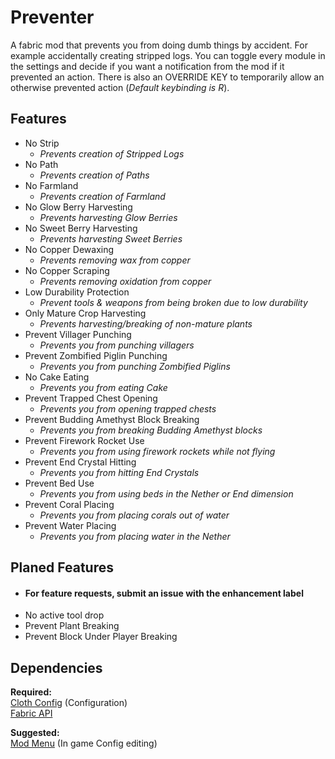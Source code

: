 # Preventer

A fabric mod that prevents you from doing dumb things by accident.
For example accidentally creating stripped logs.
You can toggle every module in the settings and decide if
you want a notification from the mod if it prevented an action.
There is also an OVERRIDE KEY to temporarily allow an otherwise prevented action (_Default keybinding is R_).

## **Features**
- No Strip
  - _Prevents creation of Stripped Logs_
- No Path
  - _Prevents creation of Paths_
- No Farmland
  - _Prevents creation of Farmland_
- No Glow Berry Harvesting
  - _Prevents harvesting Glow Berries_
- No Sweet Berry Harvesting
  - _Prevents harvesting Sweet Berries_
- No Copper Dewaxing
  - _Prevents removing wax from copper_
- No Copper Scraping
  - _Prevents removing oxidation from copper_
- Low Durability Protection
  - _Prevent tools & weapons from being broken due to low durability_
- Only Mature Crop Harvesting
  - _Prevents harvesting/breaking of non-mature plants_
- Prevent Villager Punching
  - _Prevents you from punching villagers_
- Prevent Zombified Piglin Punching
  - _Prevents you from punching Zombified Piglins_
- No Cake Eating
  - _Prevents you from eating Cake_
- Prevent Trapped Chest Opening
  - _Prevents you from opening trapped chests_
- Prevent Budding Amethyst Block Breaking
  - _Prevents you from breaking Budding Amethyst blocks_
- Prevent Firework Rocket Use
  - _Prevents you from using firework rockets while not flying_
- Prevent End Crystal Hitting
  - _Prevents you from hitting End Crystals_
- Prevent Bed Use
  - _Prevents you from using beds in the Nether or End dimension_
- Prevent Coral Placing
  - _Prevents you from placing corals out of water_
- Prevent Water Placing
  - _Prevents you from placing water in the Nether_

## Planed Features
- #### For feature requests, submit an issue with the enhancement label
- No active tool drop
- Prevent Plant Breaking
- Prevent Block Under Player Breaking

## Dependencies
**Required:**  
[Cloth Config](https://github.com/shedaniel/cloth-config) (Configuration)  
[Fabric API](https://github.com/FabricMC/fabric)

**Suggested:**  
[Mod Menu](https://github.com/TerraformersMC/ModMenu) (In game Config editing)
